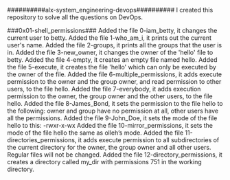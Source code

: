 ##########alx-system_engineering-devops##########
I created this repository to solve all the questions on DevOps.

###0x01-shell_permissions###
Added the file 0-iam_betty, it changes the current user to betty.
Added the file 1-who_am_i, it prints out the current user's name.
Added the file 2-groups, it prints all the groups that the user is in.
Added the file 3-new_owner, it changes the owner of the 'hello' file to betty.
Added the file 4-empty, it creates an empty file named hello.
Added the file 5-execute, it creates the file 'hello' which can only be executed by the owner of the file.
Added the file 6-multiple_permissions, it adds execute permission to the owner and the group owner, and read permission to other users, to the file hello.
Added the file 7-everybody, it adds execution permission to the owner, the group owner and the other users, to the file hello.
Added the file 8-James_Bond, it sets the permission to the file hello to the following: owner and group have no permission at all, other users have all the permissions.
Added the file 9-John_Doe, it sets the mode of the file hello to this: -rwxr-x-wx
Added the file 10-mirror_permissions, it sets the mode of the file hello the same as olleh’s mode.
Added the file 11-directories_permissions, it adds execute permission to all subdirectories of the current directory for the owner, the group owner and all other users. Regular files will not be changed.
Added the file 12-directory_permissions, it creates a directory called my_dir with permissions 751 in the working directory.

